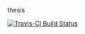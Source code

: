 thesis

[![Travis-CI Build Status](https://travis-ci.org/ensley/thesis/pkg/gpcovr.svg?branch=master)](https://travis-ci.org/ensley/thesis/pkg/gpcovr)
